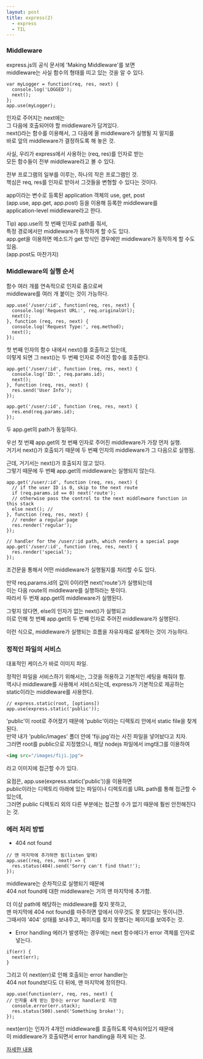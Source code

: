 ```yaml
---
layout: post
title: express(2)
  - express
  - TIL
---
```


### Middleware  
express.js의 공식 문서에 'Making Middleware'를 보면  
middleware는 사실 함수의 형태를 띠고 있는 것을 알 수 있다.  

```nodejs
var myLogger = function(req, res, next) {
  console.log('LOGGED');
  next();
};
app.use(myLogger);
```
인자로 주어지는 next에는  
그 다음에 호출되어야 할 middleware가 담겨있다.  
next()라는 함수를 이용해서, 그 다음에 올 middleware가 실행될 지 말지를  
바로 앞의 middleware가 결정하도록 해 놓은 것.  

사실, 우리가 express에서 사용하는 (req, res)를 인자로 받는  
모든 함수들이 전부 middleware라고 볼 수 있다.  

전부 프로그램의 일부를 이루는, 하나의 작은 프로그램인 것.  
핵심은 req, res를 인자로 받아서 그것들을 변형할 수 있다는 것이다.  

app이라는 변수로 등록된 application 객체의 use, get, post  
(app.use, app.get, app.post) 등을 이용해 등록한 middleware를  
application-level middleware라고 한다.  

Tip) app.use의 첫 번째 인자로 path를 줘서,  
특정 경로에서만 middleware가 동작하게 할 수도 있다.  
app.get을 이용하면 메소드가 get 방식인 경우에만 middleware가 동작하게 할 수도 있음.  
(app.post도 마찬가지)  

### Middleware의 실행 순서  
함수 여러 개를 연속적으로 인자로 줌으로써  
middleware를 여러 개 붙이는 것이 가능하다.  

```nodejs
app.use('/user/:id', function(req, res, next) {
  console.log('Request URL:', req.originalUrl);
  next();
}, function (req, res, next) {
  console.log('Request Type:', req.method);
  next();
});
```

첫 번째 인자의 함수 내에서 next()를 호출하고 있는데,  
이렇게 되면 그 next()는 두 번째 인자로 주어진 함수를 호출한다.  

```nodejs
app.get('/user/:id', function (req, res, next) {
  console.log('ID:', req.params.id);
  next();
}, function (req, res, next) {
  res.send('User Info');
});

app.get('/user/:id', function (req, res, next) {
  res.end(req.params.id);
});
```

두 app.get의 path가 동일하다.  

우선 첫 번쨰 app.get의 첫 번째 인자로 주어진 middleware가 가장 먼저 실행.  
거기서 next()가 호출되기 때문에 두 번째 인자의 middleware가 그 다음으로 실행됨.  

근데, 거기서는 next()가 호출되지 않고 있다.  
그렇기 때문에 두 번째 app.get의 middleware는 실행되지 않는다.  

```nodejs
app.get('/user/:id', function (req, res, next) {
  // if the user ID is 0, skip to the next route
  if (req.params.id == 0) next('route');
  // otherwise pass the control to the next middleware function in this stack
  else next(); //
}, function (req, res, next) {
  // render a regular page
  res.render('regular');
});

// handler for the /user/:id path, which renders a special page
app.get('/user/:id', function (req, res, next) {
  res.render('special');
});
```

조건문을 통해서 어떤 middleware가 실행될지를 처리할 수도 있다.  

만약 req.params.id의 값이 0이라면 next('route')가 실행되는데  
이는 다음 route의 middleware를 실행하라는 뜻이다.  
따라서 두 번재 app.get의 middleware가 실행된다.  

그렇지 않다면, else의 인자가 없는 next()가 실행되고  
이로 인해 첫 번째 app.get의 두 번째 인자로 주어진 middleware가 실행된다.  

이런 식으로, middleware가 실행되는 흐름을 자유자재로 설계하는 것이 가능하다.  

### 정적인 파일의 서비스  
대표적인 케이스가 바로 이미지 파일.  

정적인 파일을 서비스하기 위해서는, 그것을 허용하고 기본적인 세팅을 해줘야 함.  
역시나 middleware를 사용해서 서비스되는데, express가 기본적으로 제공하는  
static이라는 middleware를 사용한다.  

```nodejs
// express.static(root, [options])
app.use(express.static('public'));
```

'public'이 root로 주어졌기 때문에 'public'이라는 디렉토리 안에서 static file을 찾게 된다.  
만약 내가 'public/images' 폴더 안에 'fiji.jpg'라는 사진 파일을 넣어놨다고 치자.  
그러면 root를 public으로 지정했으니, 해당 nodejs 파일에서 img태그를 이용하여  

```html
<img src="/images/fiji.jpg">
```
라고 이미지에 접근할 수가 있다.  

요점은, app.use(express.static('public'))을 이용하면  
public이라는 디렉토리 아래에 있는 파일이나 디렉토리를 URL path를 통해 접근할 수 있는데,  
그러면 public 디렉토리 외의 다른 부분에는 접근할 수가 없기 때문에 훨씬 안전해진다는 것.  

### 에러 처리 방법  
* 404 not found  
```nodejs
// 맨 마지막에 추가하면 됨(listen 앞에)
app.use((req, res, next) => {
  res.status(404).send('Sorry can't find that!');
});
```
middleware는 순차적으로 실행되기 때문에  
404 not found에 대한 middleware는 거의 맨 마지막에 추가함.  

더 이상 path에 해당하는 middleware를 찾지 못하고,  
맨 마지막에 404 not found를 마주하면 앞에서 아무것도 못 찾았다는 뜻이니깐.  
그때서야 '404' 상태를 보내주고, 페이지를 찾지 못했다는 페이지를 보여주는 것.  

* Error handling
에러가 발생하는 경우에는 next 함수에다가 error 객체를 인자로 넣는다.  

``` nodejs
if(err) {
  next(err);
}
```  
그리고 이 next(err)로 인해 호출되는 error handler는  
404 not found보다도 더 뒤에, 맨 마지막에 정의한다.  

```nodejs
app.use(function(err, req, res, next) {
// 인자를 4개 받는 함수는 error handler로 지정
  console.error(err.stack);
  res.status(500).send('Something broke!');
});
```
next(err)는 인자가 4개인 middleware를 호출하도록 약속되어있기 때문에  
이 middleware가 호출되면서 error handling을 하게 되는 것.  

[자세한 내용](https://expressjs.com/ko/guide/error-handling.html)